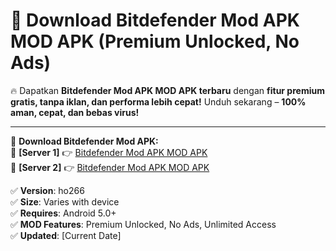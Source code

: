 # 🚀 Download Bitdefender Mod APK MOD APK (Premium Unlocked, No Ads)  

🔥 Dapatkan **Bitdefender Mod APK MOD APK terbaru** dengan **fitur premium gratis, tanpa iklan, dan performa lebih cepat!** Unduh sekarang – **100% aman, cepat, dan bebas virus!**  

---


🔽 **Download Bitdefender Mod APK:**  
🔹 **[Server 1]** 👉 [Bitdefender Mod APK MOD APK](https://apkcomod.com?title=Bitdefender_Mod_APK)  
🔹 **[Server 2]** 👉 [Bitdefender Mod APK MOD APK](https://apkcomod.com?title=Bitdefender_Mod_APK)  


✅ **Version**: ho266  
✅ **Size**: Varies with device  
✅ **Requires**: Android 5.0+  
✅ **MOD Features**: Premium Unlocked, No Ads, Unlimited Access  
✅ **Updated**: [Current Date]  